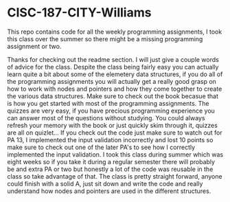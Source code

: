 # CISC-187-CITY-Williams
This repo contains code for all the weekly programming assignments, I took this class over the summer so there might be a missing programming assignment or two.

Thanks for checking out the readme section. I will just give a couple words of advice for the class. Despite the class being fairly easy you can actually learn quite a bit about some of the elemetery data structures, if you do all of the programming assignments you will actually get a really good grasp on how to work with nodes and pointers and how they come together to create the various data structures. Make sure to check out the book becasue that is how you get started with most of the programming assignments. The quizzes are very easy, if you have precious programming experience you can answer most of the questions without studying. You could always refresh your memory with the book or just quickly skim through it, quizzes are all on quizlet... If you check out the code just make sure to watch out for PA 13, I implemented the input validation incorrectly and lost 10 points so make sure to check out one of the later PA's to see how I correctly implemented the input validation. I took this class during summer which was eight weeks so if you take it during a regular semester there will probably be and extra PA or two but honestly a lot of the code was reusable in the class so take advantage of that. The class is pretty straight forward, anyone could finish with a solid A, just sit down and write the code and really understand how nodes and pointers are used in the different structures.
